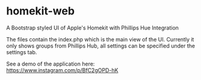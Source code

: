 # homekit-web
A Bootstrap styled UI of Apple's Homekit with Phillips Hue Integration

The files contain the index.php which is the main view of the UI. Currently it only shows groups from Phillips Hub, all settings can be specified under the settings tab.

See a demo of the application here: https://www.instagram.com/p/BfC2gOPD-hK
